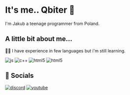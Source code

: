 
# It's me.. Qbiter 👋
I'm Jakub a teenage programmer from Poland. 


## A little bit about me...
👩‍💻 I have experience in few languages but i'm still learning.

![js](https://img.shields.io/badge/JAVASCRIPT-000000?style=for-the-badge&logo=javascript&logoColor=yellow)
![c++](https://img.shields.io/badge/C++-000000?style=for-the-badge&logo=cplusplus&logoColor=blue)
![html5](https://img.shields.io/badge/HTML5-000000?style=for-the-badge&logo=html5&logoColor=orange)
![html5](https://img.shields.io/badge/CSS3-000000?style=for-the-badge&logo=css3&logoColor=blue)

## 🔗 Socials
[![discord](https://img.shields.io/badge/QBITER%238020-7289da?style=for-the-badge&logo=discord&logoColor=white)](https://discord.com/users/385119411427606541)
[![youtube](https://img.shields.io/badge/QBITER-ff0000?style=for-the-badge&logo=youtube&logoColor=white)](https://youtube.com/Qbiter)
